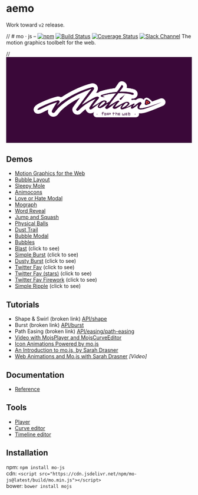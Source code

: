 # aemo

Work toward `v2` release.

// # mo · js – [![npm](https://img.shields.io/npm/v/mo-js.svg)](https://www.npmjs.com/package/mo-js) [![Build Status](https://travis-ci.org/mojs-contrib/mojs.svg?branch=master)](https://travis-ci.org/mojs-contrib/mojs) [![Coverage Status](https://coveralls.io/repos/legomushroom/mojs/badge.svg?branch=master)](https://coveralls.io/r/legomushroom/mojs?branch=master) [![Slack Channel](https://img.shields.io/badge/style-join-ff69b4.svg?label=slack%20channel)](https://mojs-contrib.slack.com)
The motion graphics toolbelt for the web.

// ![mo · js](logo.png "mo · js")

## Demos
- [Motion Graphics for the Web](https://codepen.io/sol0mka/full/ogOYJj/)
- [Bubble Layout](https://codepen.io/sol0mka/full/yNOage/)
- [Sleepy Mole](https://codepen.io/sol0mka/full/OyzBXR)
- [Animocons](https://tympanus.net/Development/Animocons/)
- [Love or Hate Modal](https://codepen.io/sol0mka/full/812699ce32c9a7aeb70c9384b32a533a/)
- [Mograph](https://codepen.io/sol0mka/full/39427561a8a0b15d7896480a7d96d3d1/)
- [Word Reveal](https://codepen.io/sol0mka/full/c94452fb65dbf676b0ae8a12d4267473/)
- [Jump and Squash](https://codepen.io/sol0mka/full/pEagoL/)
- [Physical Balls](https://codepen.io/sol0mka/full/7315f4364360ec87a6655d33782702fe/)
- [Dust Trail](https://codepen.io/sol0mka/full/633e6aa52d40691cca2f2cda91650bae/)
- [Bubble Modal](https://codepen.io/sol0mka/full/3c49de2d7d0ca3e92bf5db5bf7a2687d/)
- [Bubbles](https://codepen.io/sol0mka/full/2ef10ed42ff535182c31cd1dbb81e453/)
- [Blast](https://codepen.io/sol0mka/full/699cfc8716a13e0e1c15105af2b6fb95/) (click to see)
- [Simple Burst](https://codepen.io/sol0mka/full/6caf96461207a5caa9226fbd2631569d/) (click to see)
- [Dusty Burst](https://codepen.io/sol0mka/full/03e9d8f2fbf886aa1505c61c81d782a0/) (click to see)
- [Twitter Fav](https://codepen.io/sol0mka/full/wWdRLk/) (click to see)
- [Twitter Fav (stars)](https://codepen.io/sol0mka/full/PzmAym/) (click to see)
- [Twitter Fav Firework](https://codepen.io/sol0mka/full/xOAKKA/) (click to see)
- [Simple Ripple](https://codepen.io/sol0mka/full/XKdWJg/) (click to see)

## Tutorials
- Shape & Swirl (broken link) [API/shape](/api/shape.md)
- Burst (broken link) [API/burst](/api/burst.md)
- Path Easing (broken link) [API/easing/path-easing](/api/easing/path-easing.md)
- [Video with MojsPlayer and MojsCurveEditor](https://vimeo.com/185587462)
- [Icon Animations Powered by mo.js](https://tympanus.net/codrops/2016/02/23/icon-animations-powered-by-mo-js/)
- [An Introduction to mo.js, by Sarah Drasner](https://css-tricks.com/introduction-mo-js/)
- [Web Animations and Mo.js with Sarah Drasner](https://www.youtube.com/watch?v=yRxWa8lXasI) *[Video]*

## Documentation
- [Reference](/api)

## Tools
- [Player](https://github.com/mojs-contrib/mojs-player)
- [Curve editor](https://github.com/mojs-contrib/mojs-curve-editor)
- [Timeline editor](https://github.com/mojs-contrib/mojs-timeline-editor)

## Installation
npm: `npm install mo-js`  
cdn: `<script src="https://cdn.jsdelivr.net/npm/mo-js@latest/build/mo.min.js"></script>`  
bower: `bower install mojs`
